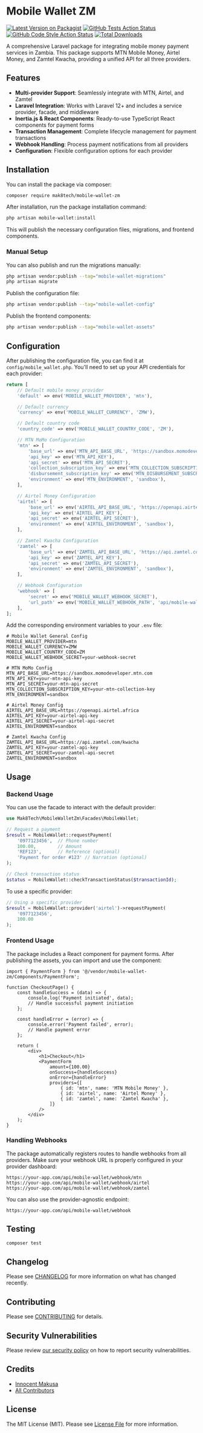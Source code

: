 # Mobile Wallet ZM

[![Latest Version on Packagist](https://img.shields.io/packagist/v/Mak8Tech/mobile-wallet-zm.svg?style=flat-square)](https://packagist.org/packages/Mak8Tech/mobile-wallet-zm)
[![GitHub Tests Action Status](https://img.shields.io/github/actions/workflow/status/Mak8Tech/mobile-wallet-zm/run-tests.yml?branch=main&label=tests&style=flat-square)](https://github.com/Mak8Tech/mobile-wallet-zm/actions?query=workflow%3Arun-tests+branch%3Amain)
[![GitHub Code Style Action Status](https://img.shields.io/github/actions/workflow/status/Mak8Tech/mobile-wallet-zm/fix-php-code-style-issues.yml?branch=main&label=code%20style&style=flat-square)](https://github.com/Mak8Tech/mobile-wallet-zm/actions?query=workflow%3A"Fix+PHP+code+style+issues"+branch%3Amain)
[![Total Downloads](https://img.shields.io/packagist/dt/Mak8Tech/mobile-wallet-zm.svg?style=flat-square)](https://packagist.org/packages/Mak8Tech/mobile-wallet-zm)

A comprehensive Laravel package for integrating mobile money payment services in Zambia. This package supports MTN Mobile Money, Airtel Money, and Zamtel Kwacha, providing a unified API for all three providers.

## Features

- **Multi-provider Support**: Seamlessly integrate with MTN, Airtel, and Zamtel
- **Laravel Integration**: Works with Laravel 12+ and includes a service provider, facade, and middleware
- **Inertia.js & React Components**: Ready-to-use TypeScript React components for payment forms
- **Transaction Management**: Complete lifecycle management for payment transactions
- **Webhook Handling**: Process payment notifications from all providers
- **Configuration**: Flexible configuration options for each provider

## Installation

You can install the package via composer:

```bash
composer require mak8tech/mobile-wallet-zm
```

After installation, run the package installation command:

```bash
php artisan mobile-wallet:install
```

This will publish the necessary configuration files, migrations, and frontend components.

### Manual Setup

You can also publish and run the migrations manually:

```bash
php artisan vendor:publish --tag="mobile-wallet-migrations"
php artisan migrate
```

Publish the configuration file:

```bash
php artisan vendor:publish --tag="mobile-wallet-config"
```

Publish the frontend components:

```bash
php artisan vendor:publish --tag="mobile-wallet-assets"
```

## Configuration

After publishing the configuration file, you can find it at `config/mobile_wallet.php`. You'll need to set up your API credentials for each provider:

```php
return [
    // Default mobile money provider
    'default' => env('MOBILE_WALLET_PROVIDER', 'mtn'),

    // Default currency
    'currency' => env('MOBILE_WALLET_CURRENCY', 'ZMW'),

    // Default country code
    'country_code' => env('MOBILE_WALLET_COUNTRY_CODE', 'ZM'),

    // MTN MoMo Configuration
    'mtn' => [
        'base_url' => env('MTN_API_BASE_URL', 'https://sandbox.momodeveloper.mtn.com'),
        'api_key' => env('MTN_API_KEY'),
        'api_secret' => env('MTN_API_SECRET'),
        'collection_subscription_key' => env('MTN_COLLECTION_SUBSCRIPTION_KEY'),
        'disbursement_subscription_key' => env('MTN_DISBURSEMENT_SUBSCRIPTION_KEY'),
        'environment' => env('MTN_ENVIRONMENT', 'sandbox'),
    ],

    // Airtel Money Configuration
    'airtel' => [
        'base_url' => env('AIRTEL_API_BASE_URL', 'https://openapi.airtel.africa'),
        'api_key' => env('AIRTEL_API_KEY'),
        'api_secret' => env('AIRTEL_API_SECRET'),
        'environment' => env('AIRTEL_ENVIRONMENT', 'sandbox'),
    ],

    // Zamtel Kwacha Configuration
    'zamtel' => [
        'base_url' => env('ZAMTEL_API_BASE_URL', 'https://api.zamtel.com/kwacha'),
        'api_key' => env('ZAMTEL_API_KEY'),
        'api_secret' => env('ZAMTEL_API_SECRET'),
        'environment' => env('ZAMTEL_ENVIRONMENT', 'sandbox'),
    ],

    // Webhook Configuration
    'webhook' => [
        'secret' => env('MOBILE_WALLET_WEBHOOK_SECRET'),
        'url_path' => env('MOBILE_WALLET_WEBHOOK_PATH', 'api/mobile-wallet/webhook'),
    ],
];
```

Add the corresponding environment variables to your `.env` file:

```
# Mobile Wallet General Config
MOBILE_WALLET_PROVIDER=mtn
MOBILE_WALLET_CURRENCY=ZMW
MOBILE_WALLET_COUNTRY_CODE=ZM
MOBILE_WALLET_WEBHOOK_SECRET=your-webhook-secret

# MTN MoMo Config
MTN_API_BASE_URL=https://sandbox.momodeveloper.mtn.com
MTN_API_KEY=your-mtn-api-key
MTN_API_SECRET=your-mtn-api-secret
MTN_COLLECTION_SUBSCRIPTION_KEY=your-mtn-collection-key
MTN_ENVIRONMENT=sandbox

# Airtel Money Config
AIRTEL_API_BASE_URL=https://openapi.airtel.africa
AIRTEL_API_KEY=your-airtel-api-key
AIRTEL_API_SECRET=your-airtel-api-secret
AIRTEL_ENVIRONMENT=sandbox

# Zamtel Kwacha Config
ZAMTEL_API_BASE_URL=https://api.zamtel.com/kwacha
ZAMTEL_API_KEY=your-zamtel-api-key
ZAMTEL_API_SECRET=your-zamtel-api-secret
ZAMTEL_ENVIRONMENT=sandbox
```

## Usage

### Backend Usage

You can use the facade to interact with the default provider:

```php
use Mak8Tech\MobileWalletZm\Facades\MobileWallet;

// Request a payment
$result = MobileWallet::requestPayment(
    '0977123456',  // Phone number
    100.00,        // Amount
    'REF123',      // Reference (optional)
    'Payment for order #123' // Narration (optional)
);

// Check transaction status
$status = MobileWallet::checkTransactionStatus($transactionId);
```

To use a specific provider:

```php
// Using a specific provider
$result = MobileWallet::provider('airtel')->requestPayment(
    '0977123456',
    100.00
);
```

### Frontend Usage

The package includes a React component for payment forms. After publishing the assets, you can import and use the component:

```tsx
import { PaymentForm } from '@/vendor/mobile-wallet-zm/Components/PaymentForm';

function CheckoutPage() {
    const handleSuccess = (data) => {
        console.log('Payment initiated', data);
        // Handle successful payment initiation
    };

    const handleError = (error) => {
        console.error('Payment failed', error);
        // Handle payment error
    };

    return (
        <div>
            <h1>Checkout</h1>
            <PaymentForm 
                amount={100.00}
                onSuccess={handleSuccess}
                onError={handleError}
                providers={[
                    { id: 'mtn', name: 'MTN Mobile Money' },
                    { id: 'airtel', name: 'Airtel Money' },
                    { id: 'zamtel', name: 'Zamtel Kwacha' },
                ]}
            />
        </div>
    );
}
```

### Handling Webhooks

The package automatically registers routes to handle webhooks from all providers. Make sure your webhook URL is properly configured in your provider dashboard:

```
https://your-app.com/api/mobile-wallet/webhook/mtn
https://your-app.com/api/mobile-wallet/webhook/airtel
https://your-app.com/api/mobile-wallet/webhook/zamtel
```

You can also use the provider-agnostic endpoint:

```
https://your-app.com/api/mobile-wallet/webhook
```

## Testing

```bash
composer test
```

## Changelog

Please see [CHANGELOG](CHANGELOG.md) for more information on what has changed recently.

## Contributing

Please see [CONTRIBUTING](CONTRIBUTING.md) for details.

## Security Vulnerabilities

Please review [our security policy](../../security/policy) on how to report security vulnerabilities.

## Credits

-   [Innocent Makusa](https://github.com/makusa-the)
-   [All Contributors](../../contributors)

## License

The MIT License (MIT). Please see [License File](LICENSE.md) for more information.
